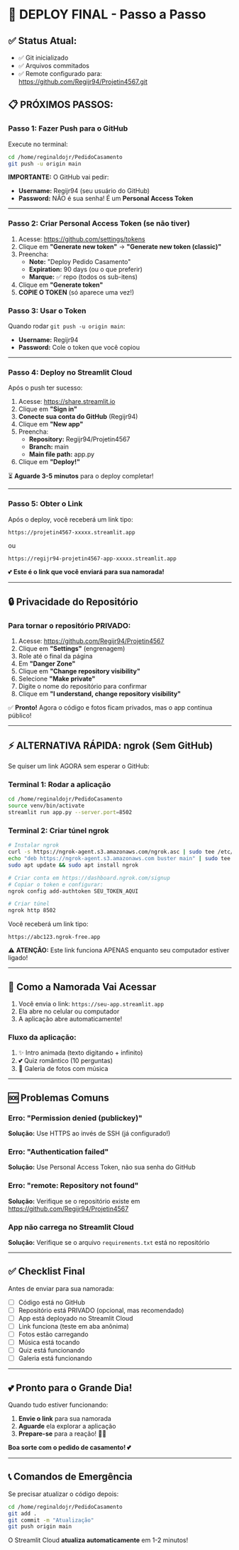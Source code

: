 # 🚀 DEPLOY FINAL - Passo a Passo

## ✅ Status Atual:
- ✅ Git inicializado
- ✅ Arquivos commitados
- ✅ Remote configurado para: https://github.com/Regijr94/Projetin4567.git

## 📋 PRÓXIMOS PASSOS:

### **Passo 1: Fazer Push para o GitHub**

Execute no terminal:

```bash
cd /home/reginaldojr/PedidoCasamento
git push -u origin main
```

**IMPORTANTE:** O GitHub vai pedir:
- **Username:** Regijr94 (seu usuário do GitHub)
- **Password:** NÃO é sua senha! É um **Personal Access Token**

---

### **Passo 2: Criar Personal Access Token (se não tiver)**

1. Acesse: https://github.com/settings/tokens
2. Clique em **"Generate new token"** → **"Generate new token (classic)"**
3. Preencha:
   - **Note:** "Deploy Pedido Casamento"
   - **Expiration:** 90 days (ou o que preferir)
   - **Marque:** ✅ repo (todos os sub-itens)
4. Clique em **"Generate token"**
5. **COPIE O TOKEN** (só aparece uma vez!)

### **Passo 3: Usar o Token**

Quando rodar `git push -u origin main`:
- **Username:** Regijr94
- **Password:** Cole o token que você copiou

---

### **Passo 4: Deploy no Streamlit Cloud**

Após o push ter sucesso:

1. Acesse: https://share.streamlit.io
2. Clique em **"Sign in"**
3. **Conecte sua conta do GitHub** (Regijr94)
4. Clique em **"New app"**
5. Preencha:
   - **Repository:** Regijr94/Projetin4567
   - **Branch:** main
   - **Main file path:** app.py
6. Clique em **"Deploy!"**

⏳ **Aguarde 3-5 minutos** para o deploy completar!

---

### **Passo 5: Obter o Link**

Após o deploy, você receberá um link tipo:
```
https://projetin4567-xxxxx.streamlit.app
```

ou

```
https://regijr94-projetin4567-app-xxxxx.streamlit.app
```

💕 **Este é o link que você enviará para sua namorada!**

---

## 🔒 Privacidade do Repositório

### Para tornar o repositório PRIVADO:

1. Acesse: https://github.com/Regijr94/Projetin4567
2. Clique em **"Settings"** (engrenagem)
3. Role até o final da página
4. Em **"Danger Zone"**
5. Clique em **"Change repository visibility"**
6. Selecione **"Make private"**
7. Digite o nome do repositório para confirmar
8. Clique em **"I understand, change repository visibility"**

✅ **Pronto!** Agora o código e fotos ficam privados, mas o app continua público!

---

## ⚡ ALTERNATIVA RÁPIDA: ngrok (Sem GitHub)

Se quiser um link AGORA sem esperar o GitHub:

### Terminal 1: Rodar a aplicação
```bash
cd /home/reginaldojr/PedidoCasamento
source venv/bin/activate
streamlit run app.py --server.port=8502
```

### Terminal 2: Criar túnel ngrok
```bash
# Instalar ngrok
curl -s https://ngrok-agent.s3.amazonaws.com/ngrok.asc | sudo tee /etc/apt/trusted.gpg.d/ngrok.asc >/dev/null
echo "deb https://ngrok-agent.s3.amazonaws.com buster main" | sudo tee /etc/apt/sources.list.d/ngrok.list
sudo apt update && sudo apt install ngrok

# Criar conta em https://dashboard.ngrok.com/signup
# Copiar o token e configurar:
ngrok config add-authtoken SEU_TOKEN_AQUI

# Criar túnel
ngrok http 8502
```

Você receberá um link tipo:
```
https://abc123.ngrok-free.app
```

⚠️ **ATENÇÃO:** Este link funciona APENAS enquanto seu computador estiver ligado!

---

## 📱 Como a Namorada Vai Acessar

1. Você envia o link: `https://seu-app.streamlit.app`
2. Ela abre no celular ou computador
3. A aplicação abre automaticamente!

### Fluxo da aplicação:
1. ✨ Intro animada (texto digitando + infinito)
2. 💕 Quiz romântico (10 perguntas)
3. 📸 Galeria de fotos com música

---

## 🆘 Problemas Comuns

### Erro: "Permission denied (publickey)"
**Solução:** Use HTTPS ao invés de SSH (já configurado!)

### Erro: "Authentication failed"
**Solução:** Use Personal Access Token, não sua senha do GitHub

### Erro: "remote: Repository not found"
**Solução:** Verifique se o repositório existe em https://github.com/Regijr94/Projetin4567

### App não carrega no Streamlit Cloud
**Solução:** Verifique se o arquivo `requirements.txt` está no repositório

---

## ✅ Checklist Final

Antes de enviar para sua namorada:

- [ ] Código está no GitHub
- [ ] Repositório está PRIVADO (opcional, mas recomendado)
- [ ] App está deployado no Streamlit Cloud
- [ ] Link funciona (teste em aba anônima)
- [ ] Fotos estão carregando
- [ ] Música está tocando
- [ ] Quiz está funcionando
- [ ] Galeria está funcionando

---

## 💕 Pronto para o Grande Dia!

Quando tudo estiver funcionando:
1. **Envie o link** para sua namorada
2. **Aguarde** ela explorar a aplicação
3. **Prepare-se** para a reação! 💍✨

**Boa sorte com o pedido de casamento! 💕**

---

## 📞 Comandos de Emergência

Se precisar atualizar o código depois:

```bash
cd /home/reginaldojr/PedidoCasamento
git add .
git commit -m "Atualização"
git push origin main
```

O Streamlit Cloud **atualiza automaticamente** em 1-2 minutos!

